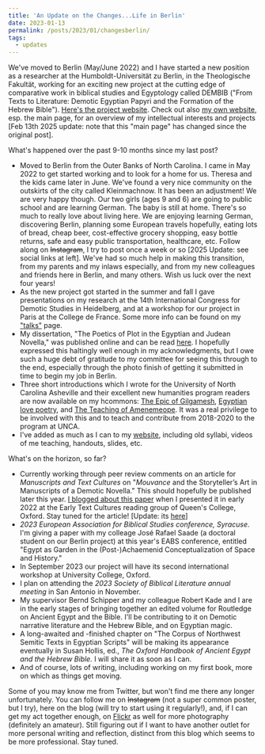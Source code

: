 ```yaml
---
title: 'An Update on the Changes...Life in Berlin'
date: 2023-01-13
permalink: /posts/2023/01/changesberlin/
tags:
  - updates
---
```


We've moved to Berlin (May/June 2022) and I have started a new position as a researcher at the Humboldt-Universität zu Berlin, in the Theologische Fakultät, working for an exciting new project at the cutting edge of comparative work in biblical studies and Egyptology called DEMBIB ("From Texts to Literature: Demotic Egyptian Papyri and the Formation of the Hebrew Bible"). [Here's the project website](https://www.theologie.hu-berlin.de/en/dembib/dembib). Check out also [my own website](https://[josephjcross.github.io/), esp. the main page, for an overview of my intellectual interests and projects [Feb 13th 2025 update: note that this "main page" has changed since the original post].

What's happened over the past 9-10 months since my last post?

* Moved to Berlin from the Outer Banks of North Carolina. I came in May 2022 to get started working and to look for a home for us. Theresa and the kids came later in June. We've found a very nice community on the outskirts of the city called Kleinmachnow. It has been an adjustment! We are very happy though. Our two girls (ages 9 and 6) are going to public school and are learning German. The baby is still at home. There's so much to really love about living here. We are enjoying learning German, discovering Berlin, planning some European travels hopefully, eating lots of bread, cheap beer, cost-effective grocery shopping, easy bottle returns, safe and easy public transportation, healthcare, etc. Follow along on ~~Instagram~~, I try to post once a week or so [2025 Update: see social links at left]. We've had so much help in making this transition, from my parents and my inlaws especially, and from my new colleagues and friends here in Berlin, and many others. Wish us luck over the next four years!
* As the new project got started in the summer and fall I gave presentations on my research at the 14th International Congress for Demotic Studies in Heidelberg, and at a workshop for our project in Paris at the College de France. Some more info can be found on my ["talks"](https://josephjcross.github.io/talks/) page. 
* My dissertation, "The Poetics of Plot in the Egyptian and Judean Novella," was published online and can be read [here](https://knowledge.uchicago.edu/record/3672). I hopefully expressed this haltingly well enough in my acknowledgments, but I owe such a huge debt of gratitude to my committee for seeing this through to the end, especially through the photo finish of getting it submitted in time to begin my job in Berlin.
* Three short introductions which I wrote for the University of North Carolina Asheville and their excellent new humanities program readers are now available on my hcommons: [The Epic of Gilgamesh](https://hcommons.org/deposits/item/hc:48065/), [Egyptian love poetry](https://hcommons.org/deposits/item/hc:48063/), and [The Teaching of Amenemeope](https://hcommons.org/deposits/item/hc:48061/). It was a real privilege to be involved with this and to teach and contribute from 2018-2020 to the program at UNCA. 
* I've added as much as I can to my [website](https://josephjcross.github.io/), including old syllabi, videos of me teaching, handouts, slides, etc.

What's on the horizon, so far?

* Currently working through peer review comments on an article for *Manuscripts and Text Cultures* on "*Mouvance* and the Storyteller’s Art in Manuscripts of a Demotic Novella." This should hopefully be published later this year. [I blogged about this paper](https://jjcrossjj.github.io/blog/2021/02/18/mouvance.html) when I presented it in early 2022 at the Early Text Cultures reading group of Queen's College, Oxford. Stay tuned for the article! [Update: its [here](https://mtc-journal.org/index.php/mtc/article/view/43)]
* *2023 European Association for Biblical Studies conference, Syracuse*. I'm giving a paper with my colleage José Rafael Saade (a doctoral student on our Berlin project) at this year's EABS conference, entitled "Egypt as Garden in the (Post-)Achaemenid Conceptualization of Space and History."
* In September 2023 our project will have its second international workshop at University College, Oxford. 
* I plan on attending the *2023 Society of Biblical Literature annual meeting* in San Antonio in November.
* My supervisor Bernd Schipper and my colleague Robert Kade and I are in the early stages of bringing together an edited volume for Routledge on Ancient Egypt and the Bible. I'll be contributing to it on Demotic narrative literature and the Hebrew Bible, and on Egyptian magic.
* A long-awaited and -finished chapter on "The Corpus of Northwest Semitic Texts in Egyptian Scripts" will be making its appearance eventually in Susan Hollis, ed., *The Oxford Handbook of Ancient Egypt and the Hebrew Bible.* I will share it as soon as I can.
* And of course, lots of writing, including working on my first book, more on which as things get moving.

Some of you may know me from Twitter, but won't find me there any longer unfortunately. You can follow me on ~~Instagram~~ (not a super common poster, but I try), here on the blog (will try to start using it regularly!), and, if I can get my act together enough, on [Flickr](https://www.flickr.com/photos/crossjj/) as well for more photography (definitely an amateur). Still figuring out if I want to have another outlet for more personal writing and reflection, distinct from this blog which seems to be more professional. Stay tuned.
